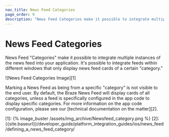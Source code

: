 ```yaml
---
nav_title: News Feed Categories
page_order: 9
description: "News Feed Categories make it possible to integrate multiple instances of the news feed into your application."
---
```

# News Feed Categories

News Feed "Categories" make it possible to integrate multiple instances of the news feed into your application. It's possible to integrate feeds within different windows that only display news feed cards of a certain "category."

![News Feed Categories Image][1]

Marking a News Feed as being from a specific "category" is not visible to the end user. By default, the Braze News Feed will display cards of all categories, unless a feed is specifically configured in the app code to display specific categories. For more information on the app code configuration, please see our [technical documentation on the matter][2].

[1]: {% image_buster /assets/img_archive/Newsfeed_category.png %}
[2]: {{site.baseurl}}/developer_guide/platform_integration_guides/ios/news_feed/defining_a_news_feed_category/
